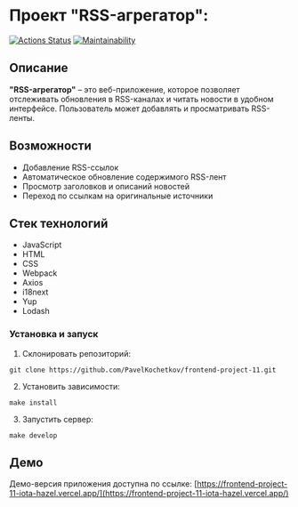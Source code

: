 # Проект "RSS-агрегатор":

[![Actions Status](https://github.com/PavelKochetkov/frontend-project-11/actions/workflows/hexlet-check.yml/badge.svg)](https://github.com/PavelKochetkov/frontend-project-11/actions)
[![Maintainability](https://api.codeclimate.com/v1/badges/bfaff2347a53d04abdcf/maintainability)](https://codeclimate.com/github/PavelKochetkov/frontend-project-11/maintainability)

## Описание

**"RSS-агрегатор"** – это веб-приложение, которое позволяет отслеживать обновления в RSS-каналах и читать новости в удобном интерфейсе. Пользователь может добавлять и просматривать RSS-ленты.

## Возможности

- Добавление RSS-ссылок
- Автоматическое обновление содержимого RSS-лент
- Просмотр заголовков и описаний новостей
- Переход по ссылкам на оригинальные источники

## Стек технологий

- JavaScript
- HTML
- CSS
- Webpack
- Axios
- i18next
- Yup
- Lodash

### Установка и запуск

1. Склонировать репозиторий:

```
git clone https://github.com/PavelKochetkov/frontend-project-11.git
```

2. Установить зависимости:

```
make install
```

3. Запустить сервер:

```
make develop
```

## Демо

Демо-версия приложения доступна по ссылке: [https://frontend-project-11-iota-hazel.vercel.app/](https://frontend-project-11-iota-hazel.vercel.app/)
